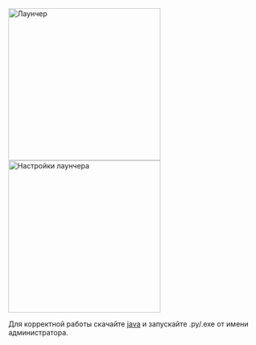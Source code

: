 <img width="302" alt="Лаунчер" src="https://github.com/user-attachments/assets/081b2d12-ee4d-4fbf-97ac-d37db7d042eb" />
<img width="302" alt="Настройки лаунчера" src="https://github.com/user-attachments/assets/99d4c2a4-be21-4412-b09a-e64f6a87dd95" />

Для корректной работы скачайте [java](https://adoptium.net/temurin/releases?version=17&os=any&arch=any) и запускайте .py/.exe от имени администратора.
